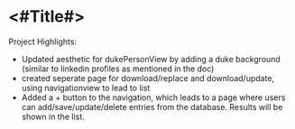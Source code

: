 #  <#Title#>

Project Highlights:
- Updated aesthetic for dukePersonView by adding a duke background (similar to linkedin profiles as mentioned in the doc)
- created seperate page for download/replace and download/update, using navigationview to lead to list
- Added a  + button to the navigation, which leads to a page where users can add/save/update/delete entries from the database. Results will be shown in the list. 
